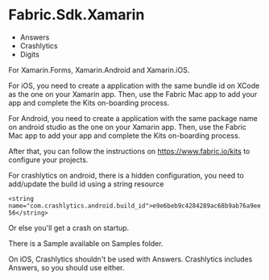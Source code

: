 # Fabric.Sdk.Xamarin

- Answers
- Crashlytics
- Digits

For Xamarin.Forms, Xamarin.Android and Xamarin.iOS.

For iOS, you need to create a application with the same bundle id on XCode as the one on your Xamarin app.
Then, use the Fabric Mac app to add your app and complete the Kits on-boarding process.

For Android, you need to create a application with the same package name on android studio as the one on your Xamarin app.
Then, use the Fabric Mac app to add your app and complete the Kits on-boarding process.

After that, you can follow the instructions on https://www.fabric.io/kits to configure your projects.

For crashlytics on android, there is a hidden configuration, you need to add/update the build id using a string resource

<code>&lt;string name="com.crashlytics.android.build_id">e9e6beb9c4284289ac68b9ab76a9ee56&lt;/string></code>

Or else you'll get a crash on startup.

There is a Sample available on Samples folder.

On iOS, Crashlytics shouldn't be used with Answers. Crashlytics includes Answers, so you should use either.
